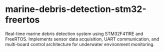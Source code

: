 # marine-debris-detection-stm32-freertos
Real-time marine debris detection system using STM32F411RE and FreeRTOS. Implements sensor data acquisition, UART communication, and multi-board control architecture for underwater environment monitoring.
